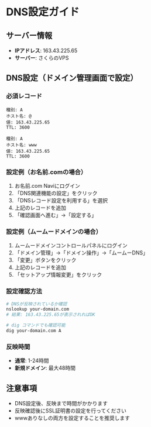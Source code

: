 # DNS設定ガイド

## サーバー情報
- **IPアドレス**: 163.43.225.65
- **サーバー**: さくらのVPS

## DNS設定（ドメイン管理画面で設定）

### 必須レコード
```
種別: A
ホスト名: @
値: 163.43.225.65
TTL: 3600

種別: A  
ホスト名: www
値: 163.43.225.65
TTL: 3600
```

### 設定例（お名前.comの場合）
1. お名前.com Naviにログイン
2. 「DNS関連機能の設定」をクリック
3. 「DNSレコード設定を利用する」を選択
4. 上記のレコードを追加
5. 「確認画面へ進む」→「設定する」

### 設定例（ムームードメインの場合）
1. ムームードメインコントロールパネルにログイン
2. 「ドメイン管理」→「ドメイン操作」→「ムームーDNS」
3. 「変更」ボタンをクリック
4. 上記のレコードを追加
5. 「セットアップ情報変更」をクリック

### 設定確認方法
```bash
# DNSが反映されているか確認
nslookup your-domain.com
# 結果: 163.43.225.65が表示されればOK

# dig コマンドでも確認可能
dig your-domain.com A
```

### 反映時間
- **通常**: 1-24時間
- **新規ドメイン**: 最大48時間

## 注意事項
- DNS設定後、反映まで時間がかかります
- 反映確認後にSSL証明書の設定を行ってください
- wwwありなしの両方を設定することを推奨します
